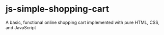 # js-simple-shopping-cart
A basic, functional online shopping cart implemented with pure HTML, CSS, and JavaScript
